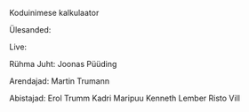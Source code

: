 Koduinimese kalkulaator

Ülesanded:

Live:

Rühma Juht: 
Joonas Püüding

Arendajad: 
Martin Trumann

Abistajad:
Erol Trumm
Kadri Maripuu
Kenneth Lember
Risto Vill
